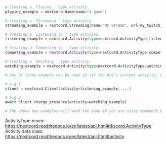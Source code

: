 ```py
# Creating a `Playing ` type activity.
playing_example = nextcord.Game(name="a game")

# Creating a `Streaming ` type activity.
streaming_example = nextcord.Streaming(name="My Stream", url=my_twitch_url)

# Creating a `Listening to ` type activity.
listening_example = nextcord.Activity(type=nextcord.ActivityType.listening, name="a song")

# Creating a `Competing in ` type activity.
competing_example = nextcord.Activity(type=nextcord.ActivityType.competing, name="a battle")

# Creating a `Watching ` type activity.
watching_example = nextcord.Activity(type=nextcord.ActivityType.watching, name="a movie")

# Any of these example can be used to set the bot's current activity, either upon Client construction or later on using the Client.change_presence method.

# e.g 1
client = nextcord.Client(activity=listening_example, ...)

# e.g 2
await client.change_presence(activity=watching_example)

# The above two examples will work the same if you are using commands.Bot instead of nextcord.Client as well.
```

ActivityType enum: <https://nextcord.readthedocs.io/en/latest/api.html#discord.ActivityType>
Activity data class: <https://nextcord.readthedocs.io/en/latest/api.html#activity>
